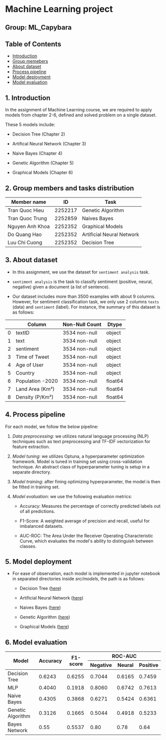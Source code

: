 Machine Learning project
==============

## Group: ML_Capybara

## Table of Contents
- [Introduction](#1-introduction)
- [Group memebers](#2-group-members-and-tasks-distribution)
- [About dataset](#3-about-dataset)
- [Process pipeline](#4-process-pipeline)
- [Model deployment](#5-model-deployment)
- [Model evaluation](#6-model-evaluation)

## 1. Introduction

In the assignment of Machine Learning course, we are required to apply models from chapter 2-6, defined and solved problem on a single dataset.

These 5 models include:

- Decision Tree (Chapter 2)

- Artifical Neural Network (Chapter 3)

- Naive Bayes (Chapter 4)

- Genetic Algorithm (Chapter 5)

- Graphical Models (Chapter 6)

## 2. Group members and tasks distribution

| Member name | ID | Task |
|----------|----------|----------|
| Tran Quoc Hieu | 2252217 | Genetic Algorithm |
| Tran Quoc Trung | 2252859 | Naives Bayes |
| Nguyen Anh Khoa | 2252352 | Graphical Models |
| Do Quang Hao | 2252352 | Artificial Neural Network |
| Luu Chi Cuong | 2252352 | Decision Tree |

## 3. About dataset

- In this assignment, we use the dataset for `sentiment analysis` task.

- `sentiment analysis` is the task to classify sentiment (positive, neural, negative) given a document (a list of sentence).

- Our dataset includes more than 3500 examples with about 9 columns. However, for sentiment classification task, we only use 2 columns `texts` (data) and `sentiment` (label). For instance, the summary of this dataset is as follows:

|   | Column            | Non-Null Count | Dtype   |
|----|-------------------|---------------|-------- |
| 0  | textID           | 3534 non-null  | object  |
| 1  | text             | 3534 non-null  | object  |
| 2  | sentiment        | 3534 non-null  | object  |
| 3  | Time of Tweet    | 3534 non-null  | object  |
| 4  | Age of User      | 3534 non-null  | object  |
| 5  | Country          | 3534 non-null  | object  |
| 6  | Population -2020 | 3534 non-null  | float64 |
| 7  | Land Area (Km²)  | 3534 non-null  | float64 |
| 8  | Density (P/Km²)  | 3534 non-null  | float64 |

## 4. Process pipeline

For each model, we follow the below pipeline:

1. *Data preprocessing*: we utilizes natural language processing (NLP) techniques such as text preprocessing and TF-IDF vectorization for feature extraction.

2. *Model tuning*: we utilizes Optuna, a hyperparameter optimization framework. Model is tuned in training set using cross-validation technique. An abstract class of hyperparameter tuning is setup in a separate directory.

3. *Model training*: after fining optimizing hyperparameter, the model is then be fitted in training set.

4. *Model evaluation*: we use the following evaluation metrics:

    + Accuracy: Measures the percentage of correctly predicted labels out of all predictions.

    + F1-Score: A weighted average of precision and recall, useful for imbalanced datasets.
        
    + AUC-ROC: The Area Under the Receiver Operating Characteristic Curve, which evaluates the model's ability to distinguish between classes.


## 5. Model deployment

- For ease of observation, each model is implemented in jupyter notebook in separated directories inside *src/models*, the path is as follows:

    + Decision Tree ([here](src/models/decision_tree/README.md))

    + Artificial Neural Network ([here](src/models/MLP%20model/README.md))

    + Naives Bayes ([here](src/models/naive_bayes_model/README.md))

    + Genetic Algorithm ([here](src/models/genetic_algorithm/README.md))

    + Graphical Models ([here](src/models/BN%20model/))

## 6. Model evaluation

<table>
    <thead>
        <tr>
            <th rowspan=2>Model</th>
            <th rowspan=2>Accuracy</th>
            <th rowspan=2>F1-score</th>
            <th colspan=3>ROC-AUC</th>
        </tr>
        <tr>
            <th>Negative</th>
            <th>Neural</th>
            <th>Positive</th>
        </tr>
    </thead>
    <tbody>
        <tr>
            <td>Decision Tree</td>
            <td>0.6243</td>
            <td>0.6255</td>
            <td>0.7044</td>
            <td>0.6165</td>
            <td>0.7459</td>
        </tr>
        <tr>
            <td>MLP</td>
            <td>0.4040</td>
            <td>0.1918</td>
            <td>0.8060</td>
            <td>0.6742</td>
            <td>0.7613</td>
        </tr>
        <tr>
            <td>Naive Bayes</td>
            <td>0.4305</td>
            <td>0.3868</td>
            <td>0.6271</td>
            <td>0.5424</td>
            <td>0.6361</td>
        </tr>
        <tr>
            <td>Genetic Algorithm</td>
            <td>0.3126</td>
            <td>0.1665</td>
            <td>0.5044</td>
            <td>0.4918</td>
            <td>0.5233</td>
        </tr>
        <tr>
            <td>Bayes Network</td>
            <td>0.55</td>
            <td>0.5537</td>
            <td>0.80</td>
            <td>0.78</td>
            <td>0.64</td>
        </tr>
    </tbody>
</table>

